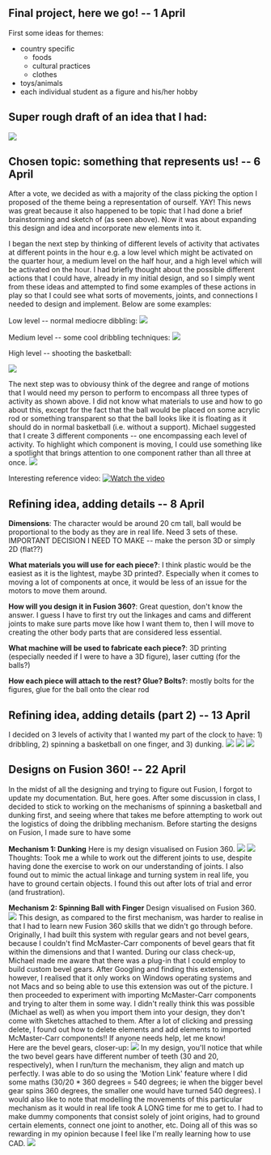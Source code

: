 ## Final project, here we go! -- 1 April

First some ideas for themes:
- country specific 
    - foods
    - cultural practices
    - clothes
- toys/animals
- each individual student as a figure and his/her hobby


## Super rough draft of an idea that I had: 
![](finalprojectidea.JPG) 

## Chosen topic: something that represents us! -- 6 April 
After a vote, we decided as with a majority of the class picking the option I proposed of the theme being a representation of ourself. YAY! This news was great because it also happened to be topic that I had done a brief brainstorming and sketch of (as seen above). Now it was about expanding this design and idea and incorporate new elements into it.  

I began the next step by thinking of different levels of activity that activates at different points in the hour e.g. a low level which might be activated on the quarter hour, a medium level on the half hour, and a high level which will be activated on the hour. I had briefly thought about the possible different actions that I could have, already in my initial design, and so I simply went from these ideas and attempted to find some examples of these actions in play so that I could see what sorts of movements, joints, and connections I needed to design and implement. Below are some examples:

Low level -- normal mediocre dibbling:
![](mechanism2.gif)

Medium level -- some cool dribbling techniques:
![](mechanism3.gif)

High level -- shooting the basketball: 

![](mechanism1.png) 

The next step was to obviousy think of the degree and range of motions that I would need my person to perform to encompass all three types of activity as shown above. I did not know what materials to use and how to go about this, except for the fact that the ball would be placed on some acrylic rod or something transparent so that the ball looks like it is floating as it should do in normal basketball (i.e. without a support). Michael suggested that I create 3 different components -- one encompassing each level of activity. To highlight which component is moving, I could use something like a spotlight that brings attention to one component rather than all three at once. 
![](mechanismjointsmovement.JPG) 

Interesting reference video:
[![Watch the video](https://img.youtube.com/vi/d4KbzL7rLMs/maxresdefault.jpg)](https://youtu.be/d4KbzL7rLMs)


## Refining idea, adding details -- 8 April
**Dimensions**: The character would be around 20 cm tall, ball would be proportional to the body as they are in real life. Need 3 sets of these. IMPORTANT DECISION I NEED TO MAKE -- make the person 3D or simply 2D (flat??) 

**What materials you will use for each piece?**: I think plastic would be the easiest as it is the lightest, maybe 3D printed?. Especially when it comes to moving a lot of components at once, it would be less of an issue for the motors to move them around.    

**How will you design it in Fusion 360?**: Great question, don't know the answer. I guess I have to first try out the linkages and cams and different joints to make sure parts move like how I want them to, then I will move to creating the other body parts that are considered less essential.  

**What machine will be used to fabricate each piece?**: 3D printing (especially needed if I were to have a 3D figure), laser cutting (for the balls?) 

**How each piece will attach to the rest? Glue? Bolts?**: mostly bolts for the figures, glue for the ball onto the clear rod 

## Refining idea, adding details (part 2) -- 13 April
I decided on 3 levels of activity that I wanted my part of the clock to have: 1) dribbling, 2) spinning a basketball on one finger, and 3) dunking. 
![](activity2.JPG) 
![](activity1.JPG) 
![](activity3.JPG) 

## Designs on Fusion 360! -- 22 April
In the midst of all the designing and trying to figure out Fusion, I forgot to update my documentation. But, here goes. 
After some discussion in class, I decided to stick to working on the mechanisms of spinning a basketball and dunking first, and seeing where that takes me before attempting to work out the logistics of doing the dribbling mechanism. Before starting the designs on Fusion, I made sure to have some 

**Mechanism 1: Dunking**
Here is my design visualised on Fusion 360. 
![](mechanism1_1.png) 
![](mechanism1_2.png) 
Thoughts: Took me a while to work out the different joints to use, despite having done the exercise to work on our understanding of joints. I also found out to mimic the actual linkage and turning system in real life, you have to ground certain objects. I found this out after lots of trial and error (and frustration). 

**Mechanism 2: Spinning Ball with Finger**
Design visualised on Fusion 360. 
![](mechanism2_1.png) 
This design, as compared to the first mechanism, was harder to realise in that I had to learn new Fusion 360 skills that we didn't go through before. Originally, I had built this system with regular gears and not bevel gears, because I couldn't find McMaster-Carr components of bevel gears that fit within the dimensions and that I wanted. During our class check-up, Michael made me aware that there was a plug-in that I could employ to build custom bevel gears. After Googling and finding this extension, however, I realised that it only works on Windows operating systems and not Macs and so being able to use this extension was out of the picture. I then proceeded to experiment with importing McMaster-Carr components and trying to alter them in some way. I didn't really think this was possible (Michael as well) as when you import them into your design, they don't come with Sketches attached to them. After a lot of clicking and pressing delete, I found out how to delete elements and add elements to imported McMaster-Carr components!! If anyone needs help, let me know!  
Here are the bevel gears, closer-up:
![](mechanism2_2.png) 
In my design, you'll notice that while the two bevel gears have different number of teeth (30 and 20, respectively), when I run/turn the mechanism, they align and match up perfectly. I was able to do so using the 'Motion Link' feature where I did some maths (30/20 * 360 degrees = 540 degrees; ie when the bigger bevel gear spins 360 degrees, the smaller one would have turned 540 degrees). 
I would also like to note that modelling the movements of this particular mechanism as it would in real life took A LONG time for me to get to. I had to make dummy components that consist solely of joint origins, had to ground certain elements, connect one joint to another, etc. Doing all of this was so rewarding in my opinion because I feel like I'm really learning how to use CAD.
![](mechanism2_3.png) 
